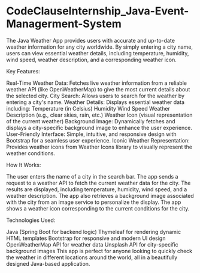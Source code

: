 # CodeClauseInternship_Java-Event-Managerment-System
The Java Weather App provides users with accurate and up-to-date weather information for any city worldwide. By simply entering a city name, users can view essential weather details, including temperature, humidity, wind speed, weather description, and a corresponding weather icon.

Key Features:

Real-Time Weather Data: Fetches live weather information from a reliable weather API (like OpenWeatherMap) to give the most current details about the selected city.
City Search: Allows users to search for the weather by entering a city's name.
Weather Details: Displays essential weather data including:
Temperature (in Celsius)
Humidity
Wind Speed
Weather Description (e.g., clear skies, rain, etc.)
Weather Icon (visual representation of the current weather)
Background Image: Dynamically fetches and displays a city-specific background image to enhance the user experience.
User-Friendly Interface: Simple, intuitive, and responsive design with Bootstrap for a seamless user experience.
Iconic Weather Representation: Provides weather icons from Weather Icons library to visually represent the weather conditions.

How It Works:

The user enters the name of a city in the search bar.
The app sends a request to a weather API to fetch the current weather data for the city.
The results are displayed, including temperature, humidity, wind speed, and a weather description.
The app also retrieves a background image associated with the city from an image service to personalize the display.
The app shows a weather icon corresponding to the current conditions for the city.

Technologies Used:

Java (Spring Boot for backend logic)
Thymeleaf for rendering dynamic HTML templates
Bootstrap for responsive and modern UI design
OpenWeatherMap API for weather data
Unsplash API for city-specific background images
This app is perfect for anyone looking to quickly check the weather in different locations around the world, all in a beautifully designed Java-based application.
